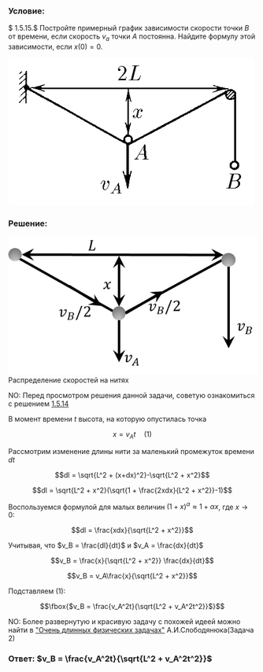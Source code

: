 ###  Условие: 

$ 1.5.15.$ Постройте примерный график зависимости скорости точки $B$ от времени, если скорость $v_{a}$ точки $A$ постоянна. Найдите формулу этой зависимости, если $x(0) = 0$. 

![ К задаче 1.5.15 |499x301, 42%](../../img/1.5.15/statement.png)

###  Решение: 

![ Распределение скоростей на нитях |609x339, 51%](../../img/1.5.15/draw.png)  Распределение скоростей на нитях 

NO: Перед просмотром решения данной задачи, советую ознакомиться с решением [1.5.14](../1.5.14)

В момент времени $t$ высота, на которую опустилась точка

$$x = v_A t\quad(1)$$ 

Рассмотрим изменение длины нити за маленький промежуток времени $dt$ 

$$dl = \sqrt{L^2 + (x+dx)^2}-\sqrt{L^2 + x^2}$$ 

$$dl = \sqrt{L^2 + x^2}(\sqrt{1 + \frac{2xdx}{L^2 + x^2}}-1)$$ 

Воспользуемся формулой для малых величин $(1+x)^\alpha\approx 1+\alpha x$, где $x\rightarrow 0$:

$$dl = \frac{xdx}{\sqrt{L^2 + x^2}}$$ 

Учитывая, что $v_B = \frac{dl}{dt}$ и $v_A = \frac{dx}{dt}$

$$v_B = \frac{x}{\sqrt{L^2 + x^2}} \frac{dx}{dt}$$ 

$$v_B = v_A\frac{x}{\sqrt{L^2 + x^2}}$$ 

Подставляем $(1):$ 

$$\fbox{$v_B = \frac{v_A^2t}{\sqrt{L^2 + v_A^2t^2}}$}$$ 

NO: Более развернутую и красивую задачу с похожей идеей можно найти в ["Очень длинных физических задачах"](https://belphol.github.io/books/LongProblemsPart1.pdf) А.И.Слободянюка(Задача 2)

###  Ответ: $v_B = \frac{v_A^2t}{\sqrt{L^2 + v_A^2t^2}}$

  

